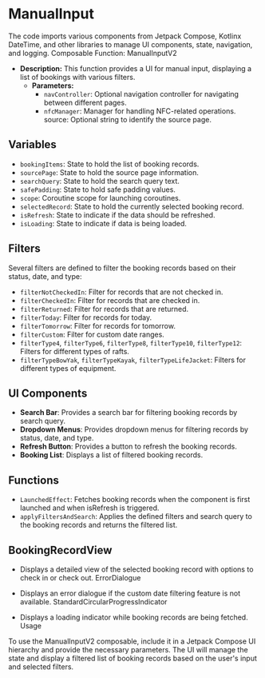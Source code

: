 # ManualInput

The code imports various components from Jetpack Compose, Kotlinx DateTime, and other libraries to manage UI components, state, navigation, and logging.
Composable Function: ManualInputV2

- **Description:** This function provides a UI for manual input, displaying a list of bookings with various filters.
    - **Parameters:**
        - `navController`: Optional navigation controller for navigating between different pages.
        - `nfcManager`: Manager for handling NFC-related operations.
        source: Optional string to identify the source page.

## Variables
- `bookingItems`: State to hold the list of booking records.
- `sourcePage`: State to hold the source page information.
- `searchQuery`: State to hold the search query text.
- `safePadding`: State to hold safe padding values.
- `scope`: Coroutine scope for launching coroutines.
- `selectedRecord`: State to hold the currently selected booking record.
- `isRefresh`: State to indicate if the data should be refreshed.
- `isLoading`: State to indicate if data is being loaded.

## Filters

Several filters are defined to filter the booking records based on their status, date, and type:
- `filterNotCheckedIn`: Filter for records that are not checked in.
- `filterCheckedIn`: Filter for records that are checked in.
- `filterReturned`: Filter for records that are returned.
- `filterToday`: Filter for records for today.
- `filterTomorrow`: Filter for records for tomorrow.
- `filterCustom`: Filter for custom date ranges.
- `filterType4`, `filterType6`, `filterType8`, `filterType10`, `filterType12`:
Filters for different types of rafts.
- `filterTypeBowYak`, `filterTypeKayak`, `filterTypeLifeJacket`: Filters for different types of equipment.

## UI Components
- **Search Bar**: Provides a search bar for filtering booking records by search query.
- **Dropdown Menus**: Provides dropdown menus for filtering records by status, date, and type.
- **Refresh Button**: Provides a button to refresh the booking records.
- **Booking List**: Displays a list of filtered booking records.

## Functions
- `LaunchedEffect`: Fetches booking records when the component is first launched and when isRefresh is triggered.
- `applyFiltersAndSearch`: Applies the defined filters and search query to the booking records and returns the filtered list.

## BookingRecordView

- Displays a detailed view of the selected booking record with options to check in or check out.
ErrorDialogue

- Displays an error dialogue if the custom date filtering feature is not available.
StandardCircularProgressIndicator

- Displays a loading indicator while booking records are being fetched.
Usage

To use the ManualInputV2 composable, include it in a Jetpack Compose UI hierarchy and provide the necessary parameters. The UI will manage the state and display a filtered list of booking records based on the user's input and selected filters.